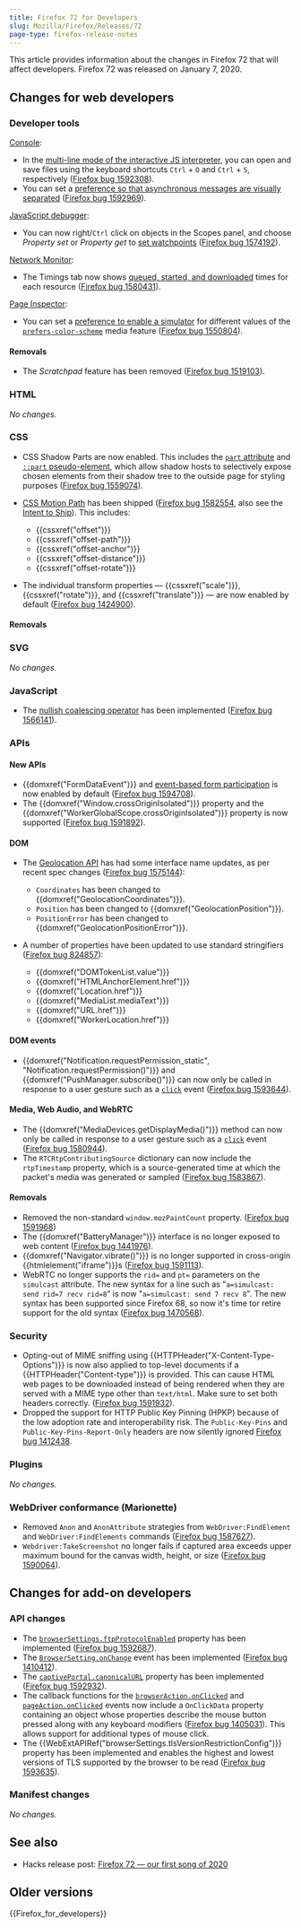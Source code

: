 ```yaml
---
title: Firefox 72 for Developers
slug: Mozilla/Firefox/Releases/72
page-type: firefox-release-notes
---
```




This article provides information about the changes in Firefox 72 that will affect developers. Firefox 72 was released on January 7, 2020.

## Changes for web developers

### Developer tools

[Console](https://firefox-source-docs.mozilla.org/devtools-user/web_console/index.html):

- In the [multi-line mode of the interactive JS interpreter](https://firefox-source-docs.mozilla.org/devtools-user/web_console/the_command_line_interpreter/index.html#multi-line-mode), you can open and save files using the keyboard shortcuts `Ctrl` + `O` and `Ctrl` + `S`, respectively ([Firefox bug 1592308](https://bugzil.la/1592308)).
- You can set a [preference so that asynchronous messages are visually separated](https://firefox-source-docs.mozilla.org/devtools-user/web_console/console_messages/index.html#async-stack-frames) ([Firefox bug 1592969](https://bugzil.la/1592969)).

[JavaScript debugger](https://firefox-source-docs.mozilla.org/devtools-user/debugger/index.html):

- You can now right/`Ctrl` click on objects in the Scopes panel, and choose _Property set_ or _Property get_ to [set watchpoints](https://firefox-source-docs.mozilla.org/devtools-user/debugger/how_to/use_watchpoints/index.html#set-a-watchpoint) ([Firefox bug 1574192](https://bugzil.la/1574192)).

[Network Monitor](https://firefox-source-docs.mozilla.org/devtools-user/network_monitor/index.html):

- The Timings tab now shows [queued, started, and downloaded](https://firefox-source-docs.mozilla.org/devtools-user/network_monitor/request_details/index.html#queued-started-downloaded) times for each resource ([Firefox bug 1580431](https://bugzil.la/1580431)).

[Page Inspector](https://firefox-source-docs.mozilla.org/devtools-user/page_inspector/index.html):

- You can set a [preference to enable a simulator](https://firefox-source-docs.mozilla.org/devtools-user/page_inspector/how_to/examine_and_edit_css/index.html#view-media-rules-for-color-scheme-preference) for different values of the [`prefers-color-scheme`](/Web/CSS/@media/prefers-color-scheme) media feature ([Firefox bug 1550804](https://bugzil.la/1550804)).

#### Removals

- The _Scratchpad_ feature has been removed ([Firefox bug 1519103](https://bugzil.la/1519103)).

### HTML

_No changes._

### CSS

- CSS Shadow Parts are now enabled. This includes the [`part` attribute](/Web/HTML/Global_attributes/part) and [`::part` pseudo-element](/Web/CSS/::part), which allow shadow hosts to selectively expose chosen elements from their shadow tree to the outside page for styling purposes ([Firefox bug 1559074](https://bugzil.la/1559074)).
- [CSS Motion Path](/Web/CSS/CSS_motion_path) has been shipped ([Firefox bug 1582554](https://bugzil.la/1582554), also see the [Intent to Ship](https://groups.google.com/forum/#!topic/mozilla.dev.platform/nOOIRsuxvuc)). This includes:

  - {{cssxref("offset")}}
  - {{cssxref("offset-path")}}
  - {{cssxref("offset-anchor")}}
  - {{cssxref("offset-distance")}}
  - {{cssxref("offset-rotate")}}

- The individual transform properties — {{cssxref("scale")}}, {{cssxref("rotate")}}, and {{cssxref("translate")}} — are now enabled by default ([Firefox bug 1424900](https://bugzil.la/1424900)).

#### Removals

### SVG

_No changes._

### JavaScript

- The [nullish coalescing operator](/Web/JavaScript/Reference/Operators/Nullish_coalescing) has been implemented ([Firefox bug 1566141](https://bugzil.la/1566141)).

### APIs

#### New APIs

- {{domxref("FormDataEvent")}} and [event-based form participation](/Web/API/XMLHttpRequest_API/Using_FormData_Objects#using_a_formdata_event) is now enabled by default ([Firefox bug 1594708](https://bugzil.la/1594708)).
- The {{domxref("Window.crossOriginIsolated")}} property and the {{domxref("WorkerGlobalScope.crossOriginIsolated")}} property is now supported ([Firefox bug 1591892](https://bugzil.la/1591892)).

#### DOM

- The [Geolocation API](/Web/API/Geolocation_API) has had some interface name updates, as per recent spec changes ([Firefox bug 1575144](https://bugzil.la/1575144)):

  - `Coordinates` has been changed to {{domxref("GeolocationCoordinates")}}.
  - `Position` has been changed to {{domxref("GeolocationPosition")}}.
  - `PositionError` has been changed to {{domxref("GeolocationPositionError")}}.

- A number of properties have been updated to use standard stringifiers ([Firefox bug 824857](https://bugzil.la/824857)):

  - {{domxref("DOMTokenList.value")}}
  - {{domxref("HTMLAnchorElement.href")}}
  - {{domxref("Location.href")}}
  - {{domxref("MediaList.mediaText")}}
  - {{domxref("URL.href")}}
  - {{domxref("WorkerLocation.href")}}

#### DOM events

- {{domxref("Notification.requestPermission_static", "Notification.requestPermission()")}} and {{domxref("PushManager.subscribe()")}} can now only be called in response to a user gesture such as a [`click`](/Web/API/Element/click_event) event ([Firefox bug 1593644](https://bugzil.la/1593644)).

#### Media, Web Audio, and WebRTC

- The {{domxref("MediaDevices.getDisplayMedia()")}} method can now only be called in response to a user gesture such as a [`click`](/Web/API/Element/click_event) event ([Firefox bug 1580944](https://bugzil.la/1580944)).
- The `RTCRtpContributingSource` dictionary can now include the `rtpTimestamp` property, which is a source-generated time at which the packet's media was generated or sampled ([Firefox bug 1583867](https://bugzil.la/1583867)).

#### Removals

- Removed the non-standard `window.mozPaintCount` property. ([Firefox bug 1591968](https://bugzil.la/1591968))
- The {{domxref("BatteryManager")}} interface is no longer exposed to web content ([Firefox bug 1441976](https://bugzil.la/1441976)).
- {{domxref("Navigator.vibrate()")}} is no longer supported in cross-origin {{htmlelement("iframe")}}s ([Firefox bug 1591113](https://bugzil.la/1591113)).
- WebRTC no longer supports the `rid=` and `pt=` parameters on the `simulcast` attribute. The new syntax for a line such as "`a=simulcast: send rid=7 recv rid=8`" is now "`a=simulcast: send 7 recv 8`". The new syntax has been supported since Firefox 68, so now it's time tor retire support for the old syntax ([Firefox bug 1470568](https://bugzil.la/1470568)).

### Security

- Opting-out of MIME sniffing using {{HTTPHeader("X-Content-Type-Options")}} is now also applied to top-level documents if a {{HTTPHeader("Content-type")}} is provided. This can cause HTML web pages to be downloaded instead of being rendered when they are served with a MIME type other than `text/html`. Make sure to set both headers correctly. ([Firefox bug 1591932](https://bugzil.la/1591932)).
- Dropped the support for HTTP Public Key Pinning (HPKP) because of the low adoption rate and interoperability risk. The `Public-Key-Pins` and `Public-Key-Pins-Report-Only` headers are now silently ignored [Firefox bug 1412438](https://bugzil.la/1412438).

### Plugins

_No changes._

### WebDriver conformance (Marionette)

- Removed `Anon` and `AnonAttribute` strategies from `WebDriver:FindElement` and `WebDriver:FindElements` commands ([Firefox bug 1587627](https://bugzil.la/1587627)).
- `Webdriver:TakeScreenshot` no longer fails if captured area exceeds upper maximum bound for the canvas width, height, or size ([Firefox bug 1590064](https://bugzil.la/1590064)).

## Changes for add-on developers

### API changes

- The [`browserSettings.ftpProtocolEnabled`](/Mozilla/Add-ons/WebExtensions/API/browserSettings/ftpProtocolEnabled) property has been implemented ([Firefox bug 1592687](https://bugzil.la/1592687)).
- The [`BrowserSetting.onChange`](/Mozilla/Add-ons/WebExtensions/API/types/BrowserSetting/onChange) event has been implemented ([Firefox bug 1410412](https://bugzil.la/1410412)).
- The [`captivePortal.canonicalURL`](/Mozilla/Add-ons/WebExtensions/API/captivePortal/canonicalURL) property has been implemented ([Firefox bug 1592932](https://bugzil.la/1592932)).
- The callback functions for the [`browserAction.onClicked`](/Mozilla/Add-ons/WebExtensions/API/browserAction/onClicked) and [`pageAction.onClicked`](/Mozilla/Add-ons/WebExtensions/API/pageAction/onClicked) events now include a `OnClickData` property containing an object whose properties describe the mouse button pressed along with any keyboard modifiers ([Firefox bug 1405031](https://bugzil.la/1405031)). This allows support for additional types of mouse click.
- The {{WebExtAPIRef("browserSettings.tlsVersionRestrictionConfig")}} property has been implemented and enables the highest and lowest versions of TLS supported by the browser to be read ([Firefox bug 1593635](https://bugzil.la/1593635)).

### Manifest changes

_No changes._

## See also

- Hacks release post: [Firefox 72 — our first song of 2020](https://hacks.mozilla.org/2020/01/firefox-72-our-first-song-of-2020/)

## Older versions

{{Firefox_for_developers}}
